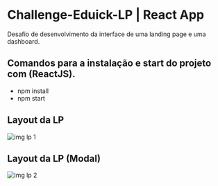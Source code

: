 # Challenge-Eduick-LP | React App
 Desafio de desenvolvimento da interface de uma landing page e uma dashboard.
 
## Comandos para a instalação e start do projeto com (ReactJS).
 
 - npm install
 - npm start
 
## Layout da LP
 
 ![img lp 1](https://user-images.githubusercontent.com/38119742/115443055-2713e800-a1e9-11eb-9117-d7fa274a2d74.PNG)

## Layout da LP (Modal)

![img lp 2](https://user-images.githubusercontent.com/38119742/115443580-d18c0b00-a1e9-11eb-815b-a1e1be230178.PNG)

